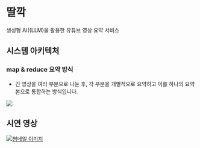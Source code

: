 # 딸깍
생성형 AI((LLM)을 활용한 유튜브 영상 요약 서비스

## 시스템 아키텍처
### map & reduce 요약 방식
- 긴 영상을 여러 부분으로 나눈 후, 각 부분을 개별적으로 요약하고 이를 하나의 요약본으로 통합하는 방식입니다.
<img src="https://github.com/user-attachments/assets/7cbed176-f6e3-4744-907d-10b07c7f6bfe">

## 시연 영상
[![썸네일 이미지](https://img.youtube.com/vi/FIAYwesAcZc/0.jpg)](https://www.youtube.com/watch?v=FIAYwesAcZc)

